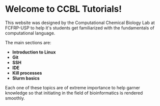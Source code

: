 # Welcome to CCBL Tutorials!

This website was designed by the Computational Chemical Biology Lab at FCFRP-USP to help it's students get familiarized with the fundamentals of computational language.

The main sections are:

-  **Introduction to Linux**
-  **Git**
-  **SSH**
-  **IDE**
-  **Kill processes**
-  **Slurm basics**

Each one of these topics are of extreme importance to help garner knowledge so that initiating in the field of bioinformatics is rendered smoothly.

